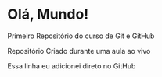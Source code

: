 # Olá, Mundo!
 Primeiro Repositório do curso de Git e GitHub

Repositório Criado durante uma aula ao vivo

Essa linha eu adicionei direto no GitHub
